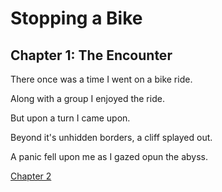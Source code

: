<!DOCTYPE html>
<html>
<body>
<h1>Stopping a Bike</h1>
<h2>Chapter 1: The Encounter</h2>
<p>There once was a time I went on a bike ride.</p>
<p>Along with a group I enjoyed the ride.</p>
<p>But upon a turn I came upon.</p>
<p>Beyond it's unhidden borders, a cliff splayed out.</p>
<p>A panic fell upon me as I gazed opun the abyss.</p>
<a href="https://www.w3schools.com/">Chapter 2</a>
</body>
</html>
